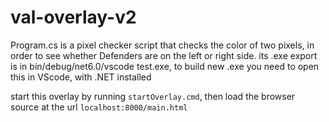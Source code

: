 # val-overlay-v2

Program.cs is a pixel checker script that checks the color of two pixels, in order to see whether Defenders are on the left or right side. its .exe export is in bin/debug/net6.0/vscode test.exe, to build new .exe you need to open this in VScode, with .NET installed 

start this overlay by running `startOverlay.cmd`, then load the browser source at the url `localhost:8000/main.html`